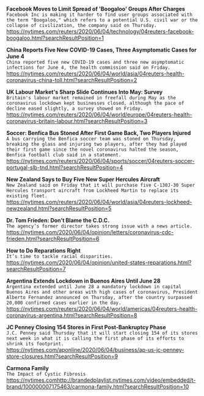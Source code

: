 **Facebook Moves to Limit Spread of 'Boogaloo' Groups After Charges**\
`Facebook Inc is making it harder to find user groups associated with the term "Boogaloo," which refers to a potential U.S. civil war or the collapse of civilization, the company said on Thursday.`\
https://nytimes.com/reuters/2020/06/04/technology/04reuters-facebook-boogaloo.html?searchResultPosition=1

**China Reports Five New COVID-19 Cases, Three Asymptomatic Cases for June 4**\
`China reported five new COVID-19 cases and three new asymptomatic infections for June 4, the health commission said on Friday. `\
https://nytimes.com/reuters/2020/06/04/world/asia/04reuters-health-coronavirus-china-toll.html?searchResultPosition=2

**UK Labour Market's Sharp Slide Continues Into May: Survey**\
`Britain's labour market remained in freefall during May as the coronavirus lockdown kept businesses closed, although the pace of decline eased slightly, a survey showed on Friday.`\
https://nytimes.com/reuters/2020/06/04/world/europe/04reuters-health-coronavirus-britain-labour.html?searchResultPosition=3

**Soccer: Benfica Bus Stoned After First Game Back, Two Players Injured**\
`A bus carrying the Benfica soccer team was stoned on Thursday, breaking the glass and injuring two players, after they had played their first game since the novel coronavirus halted the season, Benfica football club said in a statement.`\
https://nytimes.com/reuters/2020/06/04/sports/soccer/04reuters-soccer-portugal-slb-tnd.html?searchResultPosition=4

**New Zealand Says to Buy Five New Super Hercules Aircraft**\
`New Zealand said on Friday that it will purchase five C-130J-30 Super Hercules transport aircraft from Lockheed Martin to replace its existing fleet.`\
https://nytimes.com/reuters/2020/06/04/world/asia/04reuters-lockheed-newzealand.html?searchResultPosition=5

**Dr. Tom Frieden: Don’t Blame the C.D.C.**\
`The agency’s former director takes strong issue with a news article.`\
https://nytimes.com/2020/06/04/opinion/letters/coronavirus-cdc-frieden.html?searchResultPosition=6

**How to Do Reparations Right**\
`It’s time to tackle racial disparities.`\
https://nytimes.com/2020/06/04/opinion/united-states-reparations.html?searchResultPosition=7

**Argentina Extends Lockdown in Buenos Aires Until June 28**\
`Argentina extended until June 28 a mandatory lockdown in capital Buenos Aires and other areas with high cases of coronavirus, President Alberto Fernandez announced on Thursday, after the country surpassed 20,000 confirmed cases earlier in the day.`\
https://nytimes.com/reuters/2020/06/04/world/americas/04reuters-health-coronavirus-argentina.html?searchResultPosition=8

**JC Penney Closing 154 Stores in First Post-Bankruptcy Phase**\
`J.C. Penney said Thursday that it will start closing 154 of its stores next week in what it is calling the first phase of its efforts to shrink its footprint. `\
https://nytimes.com/aponline/2020/06/04/business/ap-us-jc-penney-store-closures.html?searchResultPosition=9

**Carmona Family**\
`The Impact of Cystic Fibrosis`\
https://nytimes.comhttp://brandedplaylist.nytimes.com/video/embedded/t-brand/100000007175463/carmona-family.html?searchResultPosition=10


